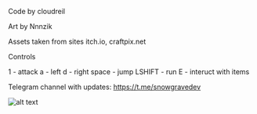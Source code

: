 Code by cloudreil

Art by Nnnzik

Assets taken from sites itch.io, craftpix.net

Controls 

1 - attack
a - left
d - right 
space - jump
LSHIFT - run
E - interuct with items 


Telegram channel with updates: https://t.me/snowgravedev

![alt text](2024-06-09-14-57-15.gif)